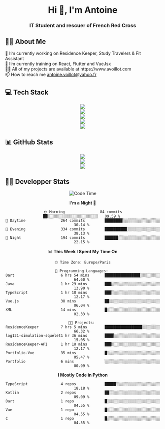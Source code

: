 <h1 align="center" text-decoration="none">Hi 👋, I'm Antoine</h1>
<h3 align="center">IT Student and rescuer of French Red Cross</h3>

  
## 👨‍🎓 About Me
  <div align="left">
🔭 I’m currently working on Residence Keeper, Study Travelers & Fit Assistant</br>
🌱 I’m currently training on React, Flutter and VueJsx</br>
👨‍💻 All of my projects are available at https://www.avoillot.com</br>
📫 How to reach me <a href=mailto:antoine.voillot@yahoo.fr >antoine.voillot@yahoo.fr</a></br>
</div>

## 💻 Tech Stack
<div align="center">
  <img src="https://skillicons.dev/icons?i=react,ts,vue,vite,js,html,css,php,symfony" /></br>
  <img src="https://skillicons.dev/icons?i=c,java,py" /></br>
  <img src="https://skillicons.dev/icons?i=discord,bots" /></br>
<img src="https://skillicons.dev/icons?i=kotlin,flutter" /></br>
  <img src="https://skillicons.dev/icons?i=androidstudio,figma,github,gitlab,postman,vscode" />
</div>

## 📊 GitHub Stats
<div align="center">

![](http://github-profile-summary-cards.vercel.app/api/cards/profile-details?username=Psykoxen&theme=dark)  <br/>
![](https://github-readme-streak-stats.herokuapp.com/?user=Psykoxen&theme=dark&hide_border=false)<br/>
![](https://github-readme-stats.vercel.app/api/top-langs/?username=Psykoxen&theme=dark&hide_border=false&include_all_commits=true&count_private=true&layout=compact)<br/>

</div>

## 👨‍💻 Developper Stats
<div align="center">

<!--START_SECTION:waka-->
![Code Time](http://img.shields.io/badge/Code%20Time-84%20hrs%2032%20mins-blue)

**I'm a Night 🦉** 

```text
🌞 Morning                84 commits          ██░░░░░░░░░░░░░░░░░░░░░░░   09.59 % 
🌆 Daytime                264 commits         ████████░░░░░░░░░░░░░░░░░   30.14 % 
🌃 Evening                334 commits         ██████████░░░░░░░░░░░░░░░   38.13 % 
🌙 Night                  194 commits         ██████░░░░░░░░░░░░░░░░░░░   22.15 % 
```


📊 **This Week I Spent My Time On** 

```text
🕑︎ Time Zone: Europe/Paris

💬 Programming Languages: 
Dart                     6 hrs 54 mins       ████████████████░░░░░░░░░   64.60 % 
Java                     1 hr 29 mins        ███░░░░░░░░░░░░░░░░░░░░░░   13.90 % 
TypeScript               1 hr 18 mins        ███░░░░░░░░░░░░░░░░░░░░░░   12.17 % 
Vue.js                   38 mins             ██░░░░░░░░░░░░░░░░░░░░░░░   06.04 % 
XML                      14 mins             █░░░░░░░░░░░░░░░░░░░░░░░░   02.33 % 

🐱‍💻 Projects: 
ResidenceKeeper          7 hrs 5 mins        █████████████████░░░░░░░░   66.32 % 
log121-simulation-squelet1 hr 36 mins        ████░░░░░░░░░░░░░░░░░░░░░   15.05 % 
ResidenceKeeper-API      1 hr 18 mins        ███░░░░░░░░░░░░░░░░░░░░░░   12.17 % 
Portfolio-Vue            35 mins             █░░░░░░░░░░░░░░░░░░░░░░░░   05.47 % 
Portfolio                6 mins              ░░░░░░░░░░░░░░░░░░░░░░░░░   00.99 % 
```

**I Mostly Code in Python** 

```text
TypeScript               4 repos             █████░░░░░░░░░░░░░░░░░░░░   18.18 % 
Kotlin                   2 repos             ██░░░░░░░░░░░░░░░░░░░░░░░   09.09 % 
Dart                     1 repo              █░░░░░░░░░░░░░░░░░░░░░░░░   04.55 % 
Vue                      1 repo              █░░░░░░░░░░░░░░░░░░░░░░░░   04.55 % 
C                        1 repo              █░░░░░░░░░░░░░░░░░░░░░░░░   04.55 % 
```




<!--END_SECTION:waka-->

</div>
